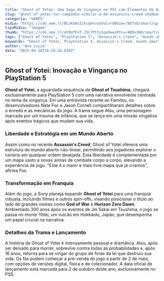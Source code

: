 ```yaml
---
title: "Ghost of Yotei: Uma Saga de Vingança no PS5 com Elementos de Assassin's Creed"
slug: "ghost-of-yotei-ter-campanha-similar-a-de-assassins-creed-shadows-entenda"
categoria: "GAMES"
midia: "https://cdn.ome.lt/BCzKX8sZihiqhhuxUVuCvrd0b1w=/987x0/smart/uploads/conteudo/fotos/OMELETE_CAPA_-_2025-04-28T124526.684.png"
tipoMidia: "imagem"
thumb: "https://cdn.ome.lt/eh9UfFoT-J5LTPttnIqoUwwiRYc=/480x360/smart/extras/conteudos/omelete_THUMB_-_2025-04-28T124512.033.png"
tags: ["Ghost of Yotei", "PlayStation 5", "Assassin's Creed", "mundo aberto", "franquia", "vingança", "lançamento de jogo"]
keywords: "Ghost of Yotei, PlayStation 5, Assassin's Creed, mundo aberto, franquia, vingança, lançamento de jogo"
author: "Ana Luiza"
data: "2025-04-28T16:24:26.836Z"
---
```


## Ghost of Yotei: Inovação e Vingança no PlayStation 5

**Ghost of Yotei**, a aguardada sequência de **Ghost of Tsushima**, chegará exclusivamente para PlayStation 5 com uma narrativa envolvente centrada no tema da vingança. Em uma entrevista recente ao Famitsu, os desenvolvedores Nate Fox e Jason Cornell compartilharam detalhes sobre o enredo e as mecânicas do jogo. A trama segue Atsu, uma personagem marcada por um trauma de infância, que se lança em uma missão vingativa após eventos trágicos que mudam sua vida.

### Liberdade e Estratégia em um Mundo Aberto

Assim como no recente **Assassin's Creed**, Ghost of Yotei oferece uma estrutura de mundo aberto não-linear, permitindo aos jogadores explorar o cenário em qualquer ordem desejada. Esta liberdade é complementada por um mapa vasto e novas armas de combate corpo a corpo, elevando a experiência de jogo. "Este é o maior e mais livre mapa que já criamos", afirma Fox.

### Transformação em Franquia

Além do jogo, a Sony planeja expandir **Ghost of Yotei** para uma franquia robusta, incluindo filmes e outros spin-offs, visando posicionar o título ao lado de grandes nomes como **God of War** e **Horizon Zero Dawn**. Ambientado 300 anos após os eventos de Jin Sakai em Tsushima, o jogo se passa no monte Yôtei, um vulcão em Hokkaido, Japão, que desempenha um papel crucial na narrativa.

### Detalhes da Trama e Lançamento

A história de Ghost of Yotei é intensamente pessoal e dramática. Atsu, após ser deixado para morrer, sobrevive contra todas as probabilidades e, após 16 anos, retorna para se vingar do grupo de foras da lei que destruiu sua vida. Os fãs podem começar a pré-venda do jogo a partir de 2 de maio, com opções de versões digital, física e de colecionador. A data oficial de lançamento está marcada para 2 de outubro deste ano, exclusivamente no PS5.